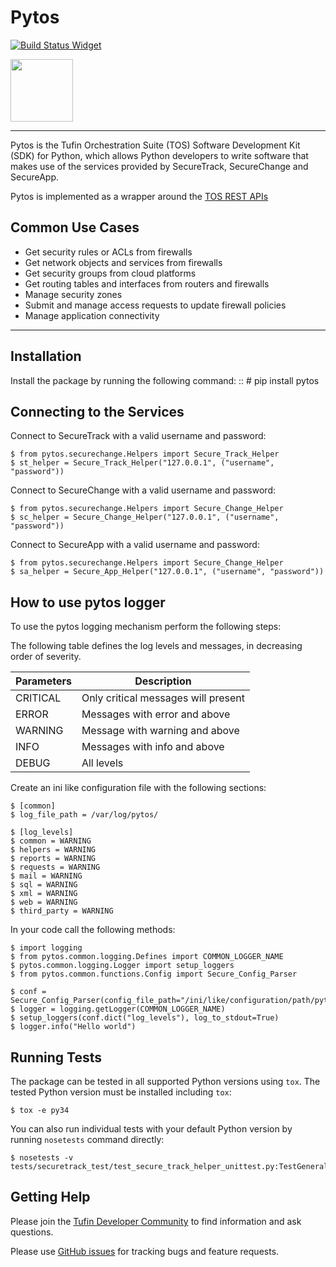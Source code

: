 # Pytos

[![Build Status Widget]][Build Status]

<img src="https://github.com/Tufin/pytos/raw/master/logo/logo.png" width="100">

----

Pytos is the Tufin Orchestration Suite (TOS) Software Development Kit (SDK) for Python, which allows Python developers to write software that makes use of the services provided by SecureTrack, SecureChange and SecureApp.

Pytos is implemented as a wrapper around the [TOS REST APIs](https://github.com/Tufin/GettingStarted>)


## Common Use Cases
* Get security rules or ACLs from firewalls
* Get network objects and services from firewalls
* Get security groups from cloud platforms
* Get routing tables and interfaces from routers and firewalls
* Manage security zones
* Submit and manage access requests to update firewall policies
* Manage application connectivity

----

## Installation

Install the package by running the following command:
::
	# pip install pytos


## Connecting to the Services

Connect to SecureTrack with a valid username and password:

```
$ from pytos.securechange.Helpers import Secure_Track_Helper
$ st_helper = Secure_Track_Helper("127.0.0.1", ("username", "password"))
```

Connect to SecureChange with a valid username and password:
```
$ from pytos.securechange.Helpers import Secure_Change_Helper
$ sc_helper = Secure_Change_Helper("127.0.0.1", ("username", "password"))
```

Connect to SecureApp with a valid username and password:
```
$ from pytos.securechange.Helpers import Secure_Change_Helper
$ sa_helper = Secure_App_Helper("127.0.0.1", ("username", "password"))
```

## How to use pytos logger

To use the pytos logging mechanism perform the following steps:

The following table defines the log levels and messages, in decreasing order of severity.

Parameters | Description
-----------|------------
CRITICAL   | Only critical messages will present
ERROR      | Messages with error and above
WARNING    | Message with warning and above
INFO       | Messages with info and above
DEBUG      | All levels

Create an ini like configuration file with the following sections:

```
$ [common]
$ log_file_path = /var/log/pytos/

$ [log_levels]
$ common = WARNING
$ helpers = WARNING
$ reports = WARNING
$ requests = WARNING
$ mail = WARNING
$ sql = WARNING
$ xml = WARNING
$ web = WARNING
$ third_party = WARNING
```

In your code call the following methods:
```
$ import logging
$ from pytos.common.logging.Defines import COMMON_LOGGER_NAME
$ pytos.common.logging.Logger import setup_loggers
$ from pytos.common.functions.Config import Secure_Config_Parser

$ conf = Secure_Config_Parser(config_file_path="/ini/like/configuration/path/pytos.conf")
$ logger = logging.getLogger(COMMON_LOGGER_NAME)
$ setup_loggers(conf.dict("log_levels"), log_to_stdout=True)
$ logger.info("Hello world")
```

## Running Tests

The package can be tested in all supported Python versions using ``tox``. The tested Python version
must be installed including ``tox``:

```
$ tox -e py34
```

You can also run individual tests with your default Python version by running ``nosetests`` command directly:
```
$ nosetests -v tests/securetrack_test/test_secure_track_helper_unittest.py:TestGeneralSettings
```

## Getting Help

Please join the [Tufin Developer Community](https://plus.google.com/communities/112366353546062524001) to find information and ask questions.

Please use [GitHub issues](https://github.com/Tufin/pytos/issues) for tracking bugs and feature requests.

[Build Status]: https://travis-ci.org/Tufin/pytos
[Build Status Widget]: https://travis-ci.org/Tufin/pytos.svg?branch=master
